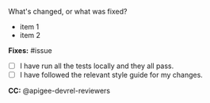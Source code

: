 What's changed, or what was fixed?

-   item 1
-   item 2

**Fixes:** #issue

-   [ ] I have run all the tests locally and they all pass.
-   [ ] I have followed the relevant style guide for my changes.

**CC:** @apigee-devrel-reviewers
